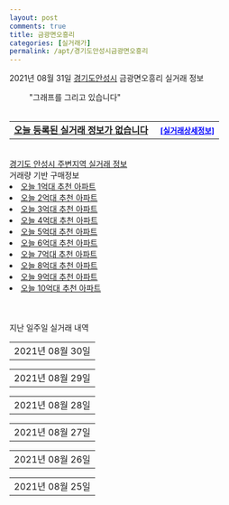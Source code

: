 ```yaml
---
layout: post
comments: true
title: 금광면오흥리
categories: [실거래가]
permalink: /apt/경기도안성시금광면오흥리
---
```


2021년 08월 31일 <a href="/apt/경기도안성시">경기도안성시</a> 금광면오흥리 실거래 정보

<script type="text/javascript">
  google.charts.load('current', {'packages':['corechart']});
  google.charts.setOnLoadCallback(drawChart);

  function drawChart() {
    var data = google.visualization.arrayToDataTable([['거래일', '매매', '전월세', '전매']]);

    var options = {
      title: '최근 1년간 유형별 거래량 추이',
      legend: { position: 'bottom' }
    };

    setTimeout(function() {
        var chart = new google.visualization.LineChart(document.getElementById('columnchart_material'));
        chart.draw(data, (options));
        document.getElementById('loading').style.display = 'none';
    }, 1000);

  }
</script>

<div id="loading" style="z-index:20; display: block; margin-left: 35px">"그래프를 그리고 있습니다"</div>
<div id="columnchart_material" style="width: 95%; margin-left: -35px; display: block"></div>
<!--<div style="width: 95%; margin-left: -35px; display: block">
      <script async src="https://pagead2.googlesyndication.com/pagead/js/adsbygoogle.js?client=ca-pub-3485438051770037"
          crossorigin="anonymous"></script>
      <ins class="adsbygoogle"
          style="display:block"
          data-ad-format="fluid"
          data-ad-layout-key="-fb+5w+4e-db+86"
          data-ad-client="ca-pub-3485438051770037"
          data-ad-slot="1827090281"></ins>
      <script>
          (adsbygoogle = window.adsbygoogle || []).push({});
      </script>
</div>-->
<br>
<table>
  <tr>
    <td colspan="4" style="font-weight: bold;"><a href="https://search.naver.com/search.naver?query=금광면오흥리 오늘 등록된 실거래 정보가 없습니다">오늘 등록된 실거래 정보가 없습니다</a> &nbsp;&nbsp;&nbsp; <a style="color: blue; font-size: smaller;" href="/apt/경기도안성시금광면오흥리오늘 등록된 실거래 정보가 없습니다">[실거래상세정보]</a></td>
  </tr>
    
</table>

<br>
<a href="/apt/경기도안성시">경기도 안성시 주변지역 실거래 정보</a>

<br>    
<font>거래량 기반 구매정보</font>
<li><a href='/weekly/오늘1억대추천아파트'>오늘 1억대 추천 아파트</a></li>
<li><a href='/weekly/오늘2억대추천아파트'>오늘 2억대 추천 아파트</a></li>
<li><a href='/weekly/오늘3억대추천아파트'>오늘 3억대 추천 아파트</a></li>
<li><a href='/weekly/오늘4억대추천아파트'>오늘 4억대 추천 아파트</a></li>
<li><a href='/weekly/오늘5억대추천아파트'>오늘 5억대 추천 아파트</a></li>
<li><a href='/weekly/오늘6억대추천아파트'>오늘 6억대 추천 아파트</a></li>
<li><a href='/weekly/오늘7억대추천아파트'>오늘 7억대 추천 아파트</a></li>
<li><a href='/weekly/오늘8억대추천아파트'>오늘 8억대 추천 아파트</a></li>
<li><a href='/weekly/오늘9억대추천아파트'>오늘 9억대 추천 아파트</a></li>
<li><a href='/weekly/오늘10억대추천아파트'>오늘 10억대 추천 아파트</a></li>


    
<div style="margin-top: 50px; margin-bottom: 13px">지난 일주일 실거래 내역</div>

  <table style="width: 100%; margin-bottom: 1px">
      <tr class="header">
        <td>2021년 08월 30일</td>
      </tr>
      <tr class="child" style="display: none">
        <td>
            
        <table>
          <tr>
            <td colspan="4" style="font-weight: bold;"><a href="https://search.naver.com/search.naver?query=실거래정보없음">실거래정보없음</a></td>
          </tr>

        </table>
    
        </td>
      </tr>
  </table>
    
  <table style="width: 100%; margin-bottom: 1px">
      <tr class="header">
        <td>2021년 08월 29일</td>
      </tr>
      <tr class="child" style="display: none">
        <td>
            
        <table>
          <tr>
            <td colspan="4" style="font-weight: bold;"><a href="https://search.naver.com/search.naver?query=실거래정보없음">실거래정보없음</a></td>
          </tr>

        </table>
    
        </td>
      </tr>
  </table>
    
  <table style="width: 100%; margin-bottom: 1px">
      <tr class="header">
        <td>2021년 08월 28일</td>
      </tr>
      <tr class="child" style="display: none">
        <td>
            
        <table>
          <tr>
            <td colspan="4" style="font-weight: bold;"><a href="https://search.naver.com/search.naver?query=실거래정보없음">실거래정보없음</a></td>
          </tr>

        </table>
    
        </td>
      </tr>
  </table>
    
  <table style="width: 100%; margin-bottom: 1px">
      <tr class="header">
        <td>2021년 08월 27일</td>
      </tr>
      <tr class="child" style="display: none">
        <td>
            
        <table>
          <tr>
            <td colspan="4" style="font-weight: bold;"><a href="https://search.naver.com/search.naver?query=실거래정보없음">실거래정보없음</a></td>
          </tr>

        </table>
    
        </td>
      </tr>
  </table>
    
  <table style="width: 100%; margin-bottom: 1px">
      <tr class="header">
        <td>2021년 08월 26일</td>
      </tr>
      <tr class="child" style="display: none">
        <td>
            
        <table>
          <tr>
            <td colspan="4" style="font-weight: bold;"><a href="https://search.naver.com/search.naver?query=실거래정보없음">실거래정보없음</a></td>
          </tr>

        </table>
    
        </td>
      </tr>
  </table>
    
  <table style="width: 100%; margin-bottom: 1px">
      <tr class="header">
        <td>2021년 08월 25일</td>
      </tr>
      <tr class="child" style="display: none">
        <td>
            
        <table>
          <tr>
            <td colspan="4" style="font-weight: bold;"><a href="https://search.naver.com/search.naver?query=실거래정보없음">실거래정보없음</a></td>
          </tr>

        </table>
    
        </td>
      </tr>
  </table>
    

